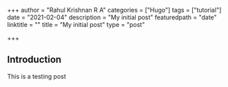 +++
author = "Rahul Krishnan R A"
categories = ["Hugo"]
tags = ["tutorial"]
date = "2021-02-04"
description = "My initial post"
featuredpath = "date"
linktitle = ""
title = "My initial post"
type = "post"

+++

## Introduction

This is a testing post